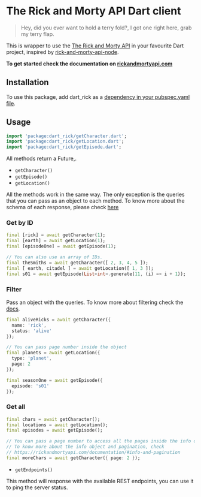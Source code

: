 # The Rick and Morty API Dart client 

> Hey, did you ever want to hold a terry fold?,
>  I got one right here, grab my terry flap.

This is wrapper to use the [The Rick and Morty API](https://rickandmortyapi.com) in your favourite Dart project, inspired by [rick-and-morty-api-node](https://github.com/afuh/rick-and-morty-api-node/).

**To get started check the documentation on [rickandmortyapi.com](https://rickandmortyapi.com/documentation)**

## Installation

To use this package, add dart_rick as a [dependency in your pubspec.yaml file](https://flutter.dev/docs/development/packages-and-plugins/using-packages).

## Usage
```dart
import 'package:dart_rick/getCharacter.dart';
import 'package:dart_rick/getLocation.dart';
import 'package:dart_rick/getEpisode.dart';
```

All methods return a Future,.

- `getCharacter()`
- `getEpisode()`
- `getLocation()`

All the methods work in the same way. The only exception is the queries that you can pass as an object to each method.
To know more about the schema of each response, please check [here](https://rickandmortyapi.com/documentation/#character-schema)

### Get by ID
```dart
final [rick] = await getCharacter(1);
final [earth] = await getLocation(1);
final [episodeOne] = await getEpisode(1);

// You can also use an array of IDs.
final theSmiths = await getCharacter([ 2, 3, 4, 5 ]);
final [ earth, citadel ] = await getLocation([ 1, 3 ]);
final s01 = await getEpisode(List<int>.generate(11, (i) => i + 1));
```

### Filter
Pass an object with the queries.
To know more about filtering check the [docs](https://rickandmortyapi.com/documentation/#filter-characters).

```dart
final aliveRicks = await getCharacter({
  name: 'rick',
  status: 'alive'
});

// You can pass page number inside the object
final planets = await getLocation({
  type: 'planet',
  page: 2
});

final seasonOne = await getEpisode({
  episode: 's01'
});
```

### Get all
```dart
final chars = await getCharacter();
final locations = await getLocation();
final episodes = await getEpisode();

// You can pass a page number to access all the pages inside the info object
// To know more about the info object and pagination, check
// https://rickandmortyapi.com/documentation/#info-and-pagination
final moreChars = await getCharacter({ page: 2 });
```

- `getEndpoints()`

This method will response with the available REST endpoints, you can use it to ping the server status.
